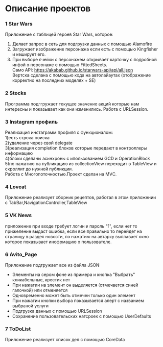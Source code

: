 # Описание проектов
### 1 Star Wars
Приложение c таблицей героев Star Wars, которое:<br/>
1. Делает запрос в сеть для подгрузки данных c помощью Alamofire <br/>
2. Загружает изображение персонажа если есть с помощью Kingfisher и кеширует его.<br/>
3. При выборе ячейки с персонажем открывает карточку с подробной инфой о персонаже с помощью FittedSheets.<br/>
Само API: https://akabab.github.io/starwars-api/api/all.json<br/>
Вертска сделана с помощью кода на автолайаутах (отображение корректно на последних моделях + SE)<br/>

### 2 Stocks
Программа подггружает текущее значение акций которые нам интересны и показывает как они изменились. Работа с URLSession.
### 3 Instagram профиль 
Реализация инстаграмм профиля с функционалом:<br/>
1)есть строка поиска<br/>
2)удаление через свой delegate <br/>
3)реализация completion блоков которые передают в контроллеры информацию <br/>
4)блоки сделаны асинхроны с ипользованием GCD и OperationBlock<br/>
5)по нажатию на публикацию из collectionView переходит в TableView и скроллит до нужной публикции.<br/>
Работа с Многопоточностью.Проект сделан на  МVС.
### 4 Loveat
Приложение реализует сборник рецептов, работал в этом приложении с  TabBar,NavigationController,TableView
### 5 VK News
приложение при входе требует логин и пароль "1", если нет то прижеление выдаст ошибка, если все правильно то перейдет на страницу в раздел новости, по нажатию на автарку выплавает окно которое показывает инофрмацию о пользователе.
### 6 Avito_Page
Приложение подгружает все из файла JSON<br/>
- Элементы на сером фоне из примера и кнопка "Выбрать" кликабельные, крестик нет<br/>
- При нажатии на элемент он выделяется (отмечается синей галочкой) или отменяется<br/>
- Одновременно может быть отмечен только один элемент<br/>
- При нажатии кнопки выбора показывается алерт с названием выбраной услуги<br/>
- Подгрузка данных с помощью URLSession<br/>
- Сохранение пользовательских натсроек с помощью UserDefaults<br/>
### 7 ToDoList
Приложение реализует список дел с помощью CoreData<br/>

